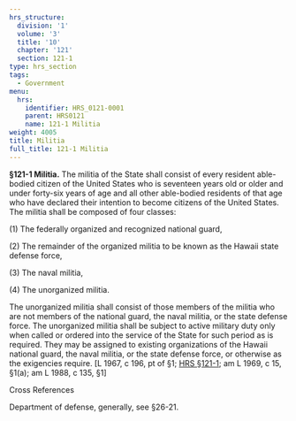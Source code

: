 ```yaml
---
hrs_structure:
  division: '1'
  volume: '3'
  title: '10'
  chapter: '121'
  section: 121-1
type: hrs_section
tags:
  - Government
menu:
  hrs:
    identifier: HRS_0121-0001
    parent: HRS0121
    name: 121-1 Militia
weight: 4005
title: Militia
full_title: 121-1 Militia
---
```

**§121-1 Militia.** The militia of the State shall consist of every resident able-bodied citizen of the United States who is seventeen years old or older and under forty-six years of age and all other able-bodied residents of that age who have declared their intention to become citizens of the United States. The militia shall be composed of four classes:

(1) The federally organized and recognized national guard,

(2) The remainder of the organized militia to be known as the Hawaii state defense force,

(3) The naval militia,

(4) The unorganized militia.

The unorganized militia shall consist of those members of the militia who are not members of the national guard, the naval militia, or the state defense force. The unorganized militia shall be subject to active military duty only when called or ordered into the service of the State for such period as is required. They may be assigned to existing organizations of the Hawaii national guard, the naval militia, or the state defense force, or otherwise as the exigencies require. [L 1967, c 196, pt of §1; [HRS §121-1](/title-10/chapter-121/section-121-1/); am L 1969, c 15, §1(a); am L 1988, c 135, §1]

Cross References

Department of defense, generally, see §26-21.